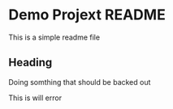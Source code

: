 # Demo Projext README

This is a simple readme file

## Heading

Doing somthing that should be backed out

This is will error